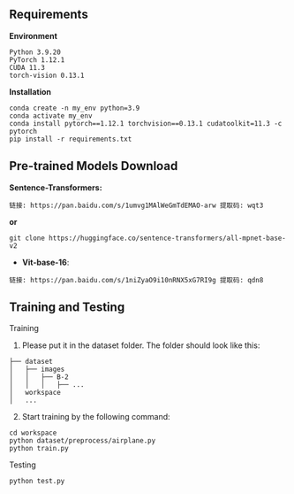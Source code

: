 ## Requirements
**Environment**
```
Python 3.9.20
PyTorch 1.12.1
CUDA 11.3
torch-vision 0.13.1
```
**Installation**
```
conda create -n my_env python=3.9
conda activate my_env
conda install pytorch==1.12.1 torchvision==0.13.1 cudatoolkit=11.3 -c pytorch
pip install -r requirements.txt
```

## Pre-trained Models Download

**Sentence-Transformers:**

```
链接: https://pan.baidu.com/s/1umvg1MAlWeGmTdEMAO-arw 提取码: wqt3
```
**or**
```
git clone https://huggingface.co/sentence-transformers/all-mpnet-base-v2
```

* **Vit-base-16**:
```
链接: https://pan.baidu.com/s/1niZyaO9i10nRNX5xG7RI9g 提取码: qdn8 
```

## Training and Testing 
Training
1. Please put it in the dataset folder. The folder should look like this:
```
├── dataset
│   ├── images
│   │   ├── B-2
│   │   │   ├── ...
│   workspace
│   ...
```
2. Start training by the following command:
```
cd workspace
python dataset/preprocess/airplane.py
python train.py
```
Testing
```
python test.py
```
